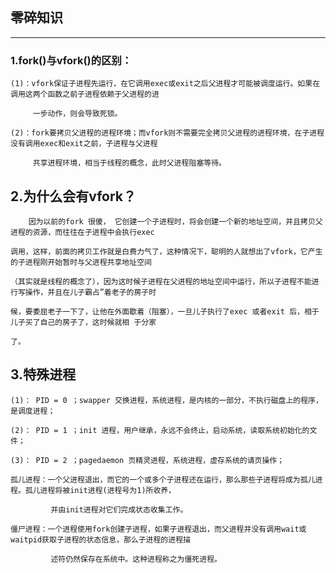 ## 零碎知识

------------------------------------------------------------------------


### 1.fork()与vfork()的区别：

	(1)：vfork保证子进程先运行，在它调用exec或exit之后父进程才可能被调度运行。如果在调用这两个函数之前子进程依赖于父进程的进
	
	     一步动作，则会导致死锁。

	(2)：fork要拷贝父进程的进程环境；而vfork则不需要完全拷贝父进程的进程环境，在子进程没有调用exec和exit之前，子进程与父进程
	
	     共享进程环境，相当于线程的概念，此时父进程阻塞等待。


##	2.为什么会有vfork？
	
	    因为以前的fork 很傻， 它创建一个子进程时，将会创建一个新的地址空间，并且拷贝父进程的资源，而往往在子进程中会执行exec
		
	调用，这样，前面的拷贝工作就是白费力气了，这种情况下，聪明的人就想出了vfork，它产生的子进程刚开始暂时与父进程共享地址空间
	
	（其实就是线程的概念了），因为这时候子进程在父进程的地址空间中运行，所以子进程不能进行写操作，并且在儿子霸占”着老子的房子时
	
	候，要委屈老子一下了，让他在外面歇着（阻塞），一旦儿子执行了exec 或者exit 后，相于儿子买了自己的房子了，这时候就相 于分家
	
	了。
	

##	3.特殊进程

	(1)： PID = 0 ；swapper 交换进程，系统进程，是内核的一部分，不执行磁盘上的程序，是调度进程；
	
	(2)： PID = 1 ；init 进程，用户继承，永远不会终止，启动系统，读取系统初始化的文件；
	
	(3)： PID = 2 ；pagedaemon 页精灵进程，系统进程，虚存系统的请页操作；

	孤儿进程：一个父进程退出，而它的一个或多个子进程还在运行，那么那些子进程将成为孤儿进程。孤儿进程将被init进程(进程号为1)所收养，
	
	         并由init进程对它们完成状态收集工作。
	
	僵尸进程：一个进程使用fork创建子进程，如果子进程退出，而父进程并没有调用wait或waitpid获取子进程的状态信息，那么子进程的进程描
	
	         述符仍然保存在系统中。这种进程称之为僵死进程。







